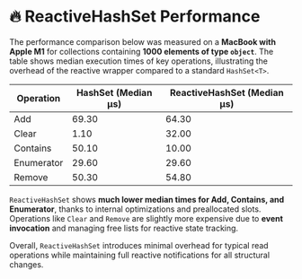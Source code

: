 # 🔥 ReactiveHashSet Performance

The performance comparison below was measured on a **MacBook with Apple M1** for collections containing **1000 elements
of type `object`**. The table shows median execution times of key operations, illustrating the overhead of the reactive
wrapper compared to a standard `HashSet<T>`.

| Operation  | HashSet (Median μs) | ReactiveHashSet (Median μs) |
|------------|---------------------|-----------------------------|
| Add        | 69.30               | 64.30                       |
| Clear      | 1.10                | 32.00                       |
| Contains   | 50.10               | 10.00                       |
| Enumerator | 29.60               | 29.60                       |
| Remove     | 50.30               | 54.80                       |

`ReactiveHashSet` shows **much lower median times for Add, Contains, and Enumerator**, thanks to internal optimizations
and preallocated slots. Operations like `Clear` and `Remove` are slightly more expensive due to **event invocation** and
managing free lists for reactive state tracking.

Overall, `ReactiveHashSet` introduces minimal overhead for typical read operations while maintaining full reactive
notifications for all structural changes.